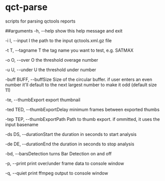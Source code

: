 # qct-parse
scripts for parsing qctools reports

##arguments
  -h, --help            show this help message and exit
  
  -i I, --input I       the path to the input qctools.xml.gz file
  
  -t T, --tagname T     the tag name you want to test, e.g. SATMAX
  
  -o O, --over O        the threshold overage number
  
  -u U, --under U       the threshold under number
  
  -buff BUFF, --buffSize Size of the circular buffer. if user enters an even
                         number it'll default to the next largest number to
                         make it odd (default size 11)
                        
  -te, --thumbExport    export thumbnail
  
  -ted TED, --thumbExportDelay minimum frames between exported thumbs
                        
  -tep TEP, --thumbExportPath Path to thumb export. if ommitted, it uses the input
                              basename
                        
  -ds DS, --durationStart the duration in seconds to start analysis
                        
  -de DE, --durationEnd the duration in seconds to stop analysis
                        
  -bd, --barsDetection  turns Bar Detection on and off
  
  -p, --print           print over/under frame data to console window
  
  -q, --quiet           print ffmpeg output to console window
